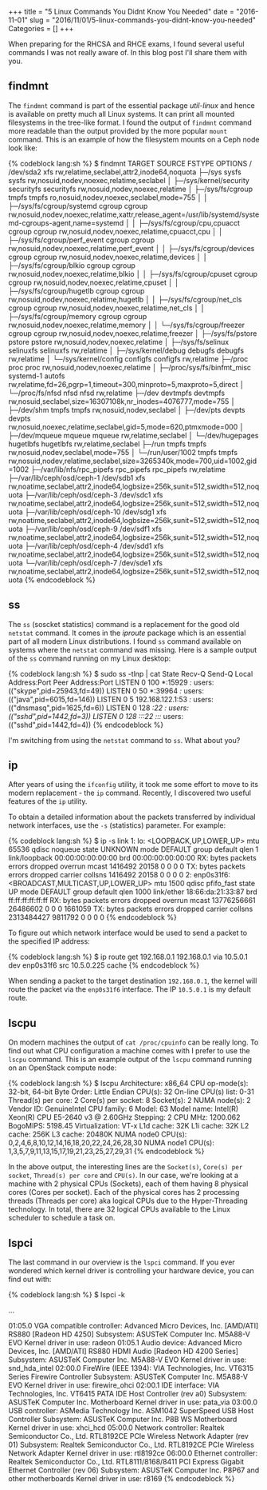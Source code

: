 +++
title = "5 Linux Commands You Didnt Know You Needed"
date = "2016-11-01"
slug = "2016/11/01/5-linux-commands-you-didnt-know-you-needed"
Categories = []
+++

When preparing for the RHCSA and RHCE exams, I found several useful commands I was not really aware of. In this blog post I'll share them with you.

<!-- more -->

## findmnt

The `findmnt` command is part of the essential package *util-linux* and hence is available on pretty much all Linux systems. It can print all mounted filesystems in the tree-like format. I found the output of `findmnt` command more readable than the output provided by the more popular `mount` command. This is an example of how the filesystem mounts on a Ceph node look like:

{% codeblock lang:sh %}
$ findmnt
TARGET                           SOURCE     FSTYPE     OPTIONS
/                                /dev/sda2  xfs        rw,relatime,seclabel,attr2,inode64,noquota
├─/sys                           sysfs      sysfs      rw,nosuid,nodev,noexec,relatime,seclabel
│ ├─/sys/kernel/security         securityfs securityfs rw,nosuid,nodev,noexec,relatime
│ ├─/sys/fs/cgroup               tmpfs      tmpfs      ro,nosuid,nodev,noexec,seclabel,mode=755
│ │ ├─/sys/fs/cgroup/systemd     cgroup     cgroup     rw,nosuid,nodev,noexec,relatime,xattr,release_agent=/usr/lib/systemd/systemd-cgroups-agent,name=systemd
│ │ ├─/sys/fs/cgroup/cpu,cpuacct cgroup     cgroup     rw,nosuid,nodev,noexec,relatime,cpuacct,cpu
│ │ ├─/sys/fs/cgroup/perf_event  cgroup     cgroup     rw,nosuid,nodev,noexec,relatime,perf_event
│ │ ├─/sys/fs/cgroup/devices     cgroup     cgroup     rw,nosuid,nodev,noexec,relatime,devices
│ │ ├─/sys/fs/cgroup/blkio       cgroup     cgroup     rw,nosuid,nodev,noexec,relatime,blkio
│ │ ├─/sys/fs/cgroup/cpuset      cgroup     cgroup     rw,nosuid,nodev,noexec,relatime,cpuset
│ │ ├─/sys/fs/cgroup/hugetlb     cgroup     cgroup     rw,nosuid,nodev,noexec,relatime,hugetlb
│ │ ├─/sys/fs/cgroup/net_cls     cgroup     cgroup     rw,nosuid,nodev,noexec,relatime,net_cls
│ │ ├─/sys/fs/cgroup/memory      cgroup     cgroup     rw,nosuid,nodev,noexec,relatime,memory
│ │ └─/sys/fs/cgroup/freezer     cgroup     cgroup     rw,nosuid,nodev,noexec,relatime,freezer
│ ├─/sys/fs/pstore               pstore     pstore     rw,nosuid,nodev,noexec,relatime
│ ├─/sys/fs/selinux              selinuxfs  selinuxfs  rw,relatime
│ ├─/sys/kernel/debug            debugfs    debugfs    rw,relatime
│ └─/sys/kernel/config           configfs   configfs   rw,relatime
├─/proc                          proc       proc       rw,nosuid,nodev,noexec,relatime
│ ├─/proc/sys/fs/binfmt_misc     systemd-1  autofs     rw,relatime,fd=26,pgrp=1,timeout=300,minproto=5,maxproto=5,direct
│ └─/proc/fs/nfsd                nfsd       nfsd       rw,relatime
├─/dev                           devtmpfs   devtmpfs   rw,nosuid,seclabel,size=16307108k,nr_inodes=4076777,mode=755
│ ├─/dev/shm                     tmpfs      tmpfs      rw,nosuid,nodev,seclabel
│ ├─/dev/pts                     devpts     devpts     rw,nosuid,noexec,relatime,seclabel,gid=5,mode=620,ptmxmode=000
│ ├─/dev/mqueue                  mqueue     mqueue     rw,relatime,seclabel
│ └─/dev/hugepages               hugetlbfs  hugetlbfs  rw,relatime,seclabel
├─/run                           tmpfs      tmpfs      rw,nosuid,nodev,seclabel,mode=755
│ └─/run/user/1002               tmpfs      tmpfs      rw,nosuid,nodev,relatime,seclabel,size=3265340k,mode=700,uid=1002,gid=1002
├─/var/lib/nfs/rpc_pipefs        rpc_pipefs rpc_pipefs rw,relatime
├─/var/lib/ceph/osd/ceph-1       /dev/sdb1  xfs        rw,noatime,seclabel,attr2,inode64,logbsize=256k,sunit=512,swidth=512,noquota
├─/var/lib/ceph/osd/ceph-3       /dev/sdc1  xfs        rw,noatime,seclabel,attr2,inode64,logbsize=256k,sunit=512,swidth=512,noquota
├─/var/lib/ceph/osd/ceph-10      /dev/sdg1  xfs        rw,noatime,seclabel,attr2,inode64,logbsize=256k,sunit=512,swidth=512,noquota
├─/var/lib/ceph/osd/ceph-9       /dev/sdf1  xfs        rw,noatime,seclabel,attr2,inode64,logbsize=256k,sunit=512,swidth=512,noquota
├─/var/lib/ceph/osd/ceph-4       /dev/sdd1  xfs        rw,noatime,seclabel,attr2,inode64,logbsize=256k,sunit=512,swidth=512,noquota
└─/var/lib/ceph/osd/ceph-7       /dev/sde1  xfs        rw,noatime,seclabel,attr2,inode64,logbsize=256k,sunit=512,swidth=512,noquota
{% endcodeblock %}

## ss

The `ss` (soscket statistics) command is a replacement for the good old `netstat` command. It comes in the *iproute* package which is an essential part of all modern Linux distributions. I found `ss` command available on systems where the `netstat` command was missing. Here is a sample output of the `ss` command running on my Linux desktop:

{% codeblock lang:sh %}
$ sudo ss -tlnp | cat
State      Recv-Q Send-Q Local Address:Port               Peer Address:Port
LISTEN     0      100          *:15929                    *:*                   users:(("skype",pid=25943,fd=49))
LISTEN     0      50           *:39964                    *:*                   users:(("java",pid=6015,fd=146))
LISTEN     0      5      192.168.122.1:53                       *:*                   users:(("dnsmasq",pid=1625,fd=6))
LISTEN     0      128          *:22                       *:*                   users:(("sshd",pid=1442,fd=3))
LISTEN     0      128         :::22                      :::*                   users:(("sshd",pid=1442,fd=4))
{% endcodeblock %}

I'm switching from using the `netstat` command to `ss`. What about you?

## ip

After years of using the `ifconfig` utility, it took me some effort to move to its modern replacement - the `ip` command. Recently, I discovered two useful features of the `ip` utility.

To obtain a detailed information about the packets transferred by individual network interfaces, use the `-s` (statistics) parameter. For example:

{% codeblock lang:sh %}
$ ip -s link
1: lo: <LOOPBACK,UP,LOWER_UP> mtu 65536 qdisc noqueue state UNKNOWN mode DEFAULT group default qlen 1
    link/loopback 00:00:00:00:00:00 brd 00:00:00:00:00:00
    RX: bytes  packets  errors  dropped overrun mcast
    1416492    20158    0       0       0       0
    TX: bytes  packets  errors  dropped carrier collsns
    1416492    20158    0       0       0       0
2: enp0s31f6: <BROADCAST,MULTICAST,UP,LOWER_UP> mtu 1500 qdisc pfifo_fast state UP mode DEFAULT group default qlen 1000
    link/ether 18:66:da:21:33:87 brd ff:ff:ff:ff:ff:ff
    RX: bytes  packets  errors  dropped overrun mcast
    13776256661 26486602 0       0       0       1661059
    TX: bytes  packets  errors  dropped carrier collsns
    2313484427 9811792  0       0       0       0
{% endcodeblock %}

To figure out which network interface would be used to send a packet to the specified IP address:

{% codeblock lang:sh %}
$ ip route get 192.168.0.1
192.168.0.1 via 10.5.0.1 dev enp0s31f6  src 10.5.0.225
    cache
{% endcodeblock %}

When sending a packet to the target destination `192.168.0.1`, the kernel will route the packet via the `enp0s31f6` interface. The IP `10.5.0.1` is my default route.

## lscpu

On modern machines the output of `cat /proc/cpuinfo` can be really long. To find out what CPU configuration a machine comes with I prefer to use the `lscpu` command. This is an example output of the `lscpu` command running on an OpenStack compute node:

{% codeblock lang:sh %}
$ lscpu
Architecture:          x86_64
CPU op-mode(s):        32-bit, 64-bit
Byte Order:            Little Endian
CPU(s):                32
On-line CPU(s) list:   0-31
Thread(s) per core:    2
Core(s) per socket:    8
Socket(s):             2
NUMA node(s):          2
Vendor ID:             GenuineIntel
CPU family:            6
Model:                 63
Model name:            Intel(R) Xeon(R) CPU E5-2640 v3 @ 2.60GHz
Stepping:              2
CPU MHz:               1200.062
BogoMIPS:              5198.45
Virtualization:        VT-x
L1d cache:             32K
L1i cache:             32K
L2 cache:              256K
L3 cache:              20480K
NUMA node0 CPU(s):     0,2,4,6,8,10,12,14,16,18,20,22,24,26,28,30
NUMA node1 CPU(s):     1,3,5,7,9,11,13,15,17,19,21,23,25,27,29,31
{% endcodeblock %}

In the above output, the interesting lines are the `Socket(s)`, `Core(s) per socket`, `Thread(s) per core` and `CPU(s)`. In our case, we're looking at a machine with 2 physical CPUs (Sockets), each of them having 8 physical cores (Cores per socket). Each of the physical cores has 2 processing threads (Threads per core) aka logical CPUs due to the Hyper-Threading technology. In total, there are 32 logical CPUs available to the Linux scheduler to schedule a task on.

## lspci

The last command in our overview is the `lspci` command. If you ever wondered which kernel driver is controlling your hardware device, you can find out with:

{% codeblock lang:sh %}
$ lspci -k

...

01:05.0 VGA compatible controller: Advanced Micro Devices, Inc. [AMD/ATI] RS880 [Radeon HD 4250]
        Subsystem: ASUSTeK Computer Inc. M5A88-V EVO
        Kernel driver in use: radeon
01:05.1 Audio device: Advanced Micro Devices, Inc. [AMD/ATI] RS880 HDMI Audio [Radeon HD 4200 Series]
        Subsystem: ASUSTeK Computer Inc. M5A88-V EVO
        Kernel driver in use: snd_hda_intel
02:00.0 FireWire (IEEE 1394): VIA Technologies, Inc. VT6315 Series Firewire Controller
        Subsystem: ASUSTeK Computer Inc. M5A88-V EVO
        Kernel driver in use: firewire_ohci
02:00.1 IDE interface: VIA Technologies, Inc. VT6415 PATA IDE Host Controller (rev a0)
        Subsystem: ASUSTeK Computer Inc. Motherboard
        Kernel driver in use: pata_via
03:00.0 USB controller: ASMedia Technology Inc. ASM1042 SuperSpeed USB Host Controller
        Subsystem: ASUSTeK Computer Inc. P8B WS Motherboard
        Kernel driver in use: xhci_hcd
05:00.0 Network controller: Realtek Semiconductor Co., Ltd. RTL8192CE PCIe Wireless Network Adapter (rev 01)
        Subsystem: Realtek Semiconductor Co., Ltd. RTL8192CE PCIe Wireless Network Adapter
        Kernel driver in use: rtl8192ce
06:00.0 Ethernet controller: Realtek Semiconductor Co., Ltd. RTL8111/8168/8411 PCI Express Gigabit Ethernet Controller (rev 06)
        Subsystem: ASUSTeK Computer Inc. P8P67 and other motherboards
        Kernel driver in use: r8169
{% endcodeblock %}
